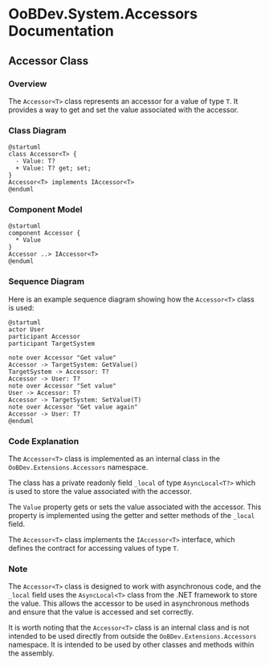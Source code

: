 # OoBDev.System.Accessors Documentation

## Accessor Class

### Overview

The `Accessor<T>` class represents an accessor for a value of type `T`. It provides a way to get and set the value associated with the accessor.

### Class Diagram
```plantuml
@startuml
class Accessor<T> {
  - Value: T?
  + Value: T? get; set;
}
Accessor<T> implements IAccessor<T>
@enduml
```
### Component Model
```plantuml
@startuml
component Accessor {
  * Value
}
Accessor ..> IAccessor<T>
@enduml
```
### Sequence Diagram

Here is an example sequence diagram showing how the `Accessor<T>` class is used:
```plantuml
@startuml
actor User
participant Accessor
participant TargetSystem

note over Accessor "Get value"
Accessor -> TargetSystem: GetValue()
TargetSystem -> Accessor: T?
Accessor -> User: T?
note over Accessor "Set value"
User -> Accessor: T?
Accessor -> TargetSystem: SetValue(T)
note over Accessor "Get value again"
Accessor -> User: T?
@enduml
```
### Code Explanation

The `Accessor<T>` class is implemented as an internal class in the `OoBDev.Extensions.Accessors` namespace.

The class has a private readonly field `_local` of type `AsyncLocal<T?>` which is used to store the value associated with the accessor.

The `Value` property gets or sets the value associated with the accessor. This property is implemented using the getter and setter methods of the `_local` field.

The `Accessor<T>` class implements the `IAccessor<T>` interface, which defines the contract for accessing values of type `T`.

### Note

The `Accessor<T>` class is designed to work with asynchronous code, and the `_local` field uses the `AsyncLocal<T>` class from the .NET framework to store the value. This allows the accessor to be used in asynchronous methods and ensure that the value is accessed and set correctly.

It is worth noting that the `Accessor<T>` class is an internal class and is not intended to be used directly from outside the `OoBDev.Extensions.Accessors` namespace. It is intended to be used by other classes and methods within the assembly.